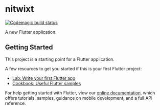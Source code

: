 # nitwixt

[![Codemagic build status](https://api.codemagic.io/apps/5eba896bd2777f000d0b7043/5eba896bd2777f000d0b7042/status_badge.svg)](https://codemagic.io/apps/5eba896bd2777f000d0b7043/5eba896bd2777f000d0b7042/latest_build)

A new Flutter application.

## Getting Started

This project is a starting point for a Flutter application.

A few resources to get you started if this is your first Flutter project:

- [Lab: Write your first Flutter app](https://flutter.dev/docs/get-started/codelab)
- [Cookbook: Useful Flutter samples](https://flutter.dev/docs/cookbook)

For help getting started with Flutter, view our
[online documentation](https://flutter.dev/docs), which offers tutorials,
samples, guidance on mobile development, and a full API reference.
